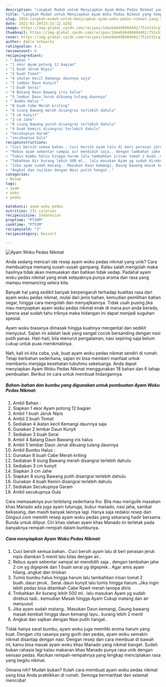 ```yaml
---
description: "Langkah Mudah untuk Menyiapkan Ayam Woku Pedas Nikmat yang Sempurna"
title: "Langkah Mudah untuk Menyiapkan Ayam Woku Pedas Nikmat yang Sempurna"
slug: 2854-langkah-mudah-untuk-menyiapkan-ayam-woku-pedas-nikmat-yang-sempurna
date: 2021-01-20T23:33:12.529Z
image: https://img-global.cpcdn.com/recipes/1deebb6498404402/751x532cq70/ayam-woku-pedas-nikmat-foto-resep-utama.jpg
thumbnail: https://img-global.cpcdn.com/recipes/1deebb6498404402/751x532cq70/ayam-woku-pedas-nikmat-foto-resep-utama.jpg
cover: https://img-global.cpcdn.com/recipes/1deebb6498404402/751x532cq70/ayam-woku-pedas-nikmat-foto-resep-utama.jpg
author: Adele Schwartz
ratingvalue: 4.1
reviewcount: 6
recipeingredient:
- " Bahan "
- "1 ekor Ayam potong 12 bagian"
- "1 buah Jeruk Nipis"
- "2 buah Tomat"
- "4 ikatan kecil Kemangi daunnya saja"
- "2 lembar Daun Kunyit"
- "3 buah Serai"
- "4 Batang Daun Bawang iris halus"
- "5 lembar Daun Jeruk dibuang tulang daunnya"
- " Bumbu Halus "
- "8 buah Cabe Merah kriting"
- "8 siung Bawang merah disangrai terlebih dahulu"
- "3 cm kunyit"
- "3 cm Jahe"
- "8 siung Bawang putih disangrai terlebih dahulu"
- "4 buah Kemiri disangrai terlebih dahulu"
- "Secukupnya Garam"
- "secukupnya Gula"
recipeinstructions:
- "Cuci bersih semua bahan.. Cuci bersih ayam lalu di beri perasan jeruk nipis diamkan 5 menit lalu bilas dengan air.."
- "Rebus ayam sebentar sampai air mendidih saja.. dengan tambahan jahe 2 cm yg digeprek dan 1 buah serai yg digeprek.. Agar amis ayam hilang..angkat dan tiriskan"
- "Tumis bumbu halus hingga harum lalu tambahkan irisan tomat 2 buah..daun jeruk.. Serai..daun kunyit lalu tumis hingga harum..Jika ingin lebih pedas bisa ditambah Cabe Rawit merah tannpa diiris"
- "Tmbahkan Air kurang lebih 500 ml.. lalu masukan Ayam yg sudah direbus tadi.. kemudian Masak hingga Ayam Cukup matang dan air menyusut"
- "Jika ayam sudah matang.. Masukan Daun kemangi, Daung bawang masak kembali hingga daun kemangi layu.. kurang lebih 2 menit"
- "Angkat dan sajikan dengan Nasi putih hangat.."
categories:
- Resep
tags:
- ayam
- woku
- pedas

katakunci: ayam woku pedas 
nutrition: 231 calories
recipecuisine: Indonesian
preptime: "PT39M"
cooktime: "PT53M"
recipeyield: "3"
recipecategory: Dessert

---
```



![Ayam Woku Pedas Nikmat](https://img-global.cpcdn.com/recipes/1deebb6498404402/751x532cq70/ayam-woku-pedas-nikmat-foto-resep-utama.jpg)

Anda sedang mencari ide resep ayam woku pedas nikmat yang unik? Cara membuatnya memang susah-susah gampang. Kalau salah mengolah maka hasilnya tidak akan memuaskan dan bahkan tidak sedap. Padahal ayam woku pedas nikmat yang enak selayaknya punya aroma dan rasa yang mampu memancing selera kita.

Banyak hal yang sedikit banyak berpengaruh terhadap kualitas rasa dari ayam woku pedas nikmat, mulai dari jenis bahan, kemudian pemilihan bahan segar, hingga cara mengolah dan menyajikannya. Tidak usah pusing jika mau menyiapkan ayam woku pedas nikmat enak di mana pun anda berada, karena asal sudah tahu triknya maka hidangan ini dapat menjadi suguhan spesial.

Ayam woku biasanya dimasak hingga kuahnya mengental dan sedikit menyusut. Sajian ini adalah lauk yang sangat cocok bersanding dengan nasi putih panas. Hati-hati, bila menurut pengalaman, nasi sepiring saja belum cukup untuk puas menikmatinya.


Nah, kali ini kita coba, yuk, buat ayam woku pedas nikmat sendiri di rumah. Tetap berbahan sederhana, sajian ini bisa memberi manfaat untuk membantu menjaga kesehatan tubuhmu sekeluarga. Anda dapat menyiapkan Ayam Woku Pedas Nikmat menggunakan 18 bahan dan 6 tahap pembuatan. Berikut ini cara untuk membuat hidangannya.

<!--inarticleads1-->

##### Bahan-bahan dan bumbu yang digunakan untuk pembuatan Ayam Woku Pedas Nikmat:

1. Ambil  Bahan :
1. Siapkan 1 ekor Ayam potong 12 bagian
1. Ambil 1 buah Jeruk Nipis
1. Ambil 2 buah Tomat
1. Sediakan 4 ikatan kecil Kemangi daunnya saja
1. Gunakan 2 lembar Daun Kunyit
1. Sediakan 3 buah Serai
1. Ambil 4 Batang Daun Bawang iris halus
1. Ambil 5 lembar Daun Jeruk dibuang tulang daunnya
1. Ambil  Bumbu Halus :
1. Gunakan 8 buah Cabe Merah kriting
1. Sediakan 8 siung Bawang merah disangrai terlebih dahulu
1. Sediakan 3 cm kunyit
1. Siapkan 3 cm Jahe
1. Siapkan 8 siung Bawang putih disangrai terlebih dahulu
1. Gunakan 4 buah Kemiri disangrai terlebih dahulu
1. Sediakan Secukupnya Garam
1. Ambil secukupnya Gula


Cara memasaknya pun terbilang sederhana lho. Bila mau mengulik masakan khas Manado ada juga ayam tuturuga, bubur manado, nasi jaha, sambal bekasang, dan masih banyak lainnya lagi. Hanya saja redaksi resep dari Gingsul.com memilih resep ayam woku pedas yang sekarang hadir bersama Bunda untuk diliput. Ciri khas olahan ayam khas Manado ini terletak pada banyaknya rempah-rempah dalam bumbunya. 

<!--inarticleads2-->

##### Cara menyiapkan Ayam Woku Pedas Nikmat:

1. Cuci bersih semua bahan.. Cuci bersih ayam lalu di beri perasan jeruk nipis diamkan 5 menit lalu bilas dengan air..
1. Rebus ayam sebentar sampai air mendidih saja.. dengan tambahan jahe 2 cm yg digeprek dan 1 buah serai yg digeprek.. Agar amis ayam hilang..angkat dan tiriskan
1. Tumis bumbu halus hingga harum lalu tambahkan irisan tomat 2 buah..daun jeruk.. Serai..daun kunyit lalu tumis hingga harum..Jika ingin lebih pedas bisa ditambah Cabe Rawit merah tannpa diiris
1. Tmbahkan Air kurang lebih 500 ml.. lalu masukan Ayam yg sudah direbus tadi.. kemudian Masak hingga Ayam Cukup matang dan air menyusut
1. Jika ayam sudah matang.. Masukan Daun kemangi, Daung bawang masak kembali hingga daun kemangi layu.. kurang lebih 2 menit
1. Angkat dan sajikan dengan Nasi putih hangat..


Tidak hanya sarat bumbu, ayam woku juga memiliki aroma harum yang kuat. Dengan cita rasanya yang gurih dan pedas, ayam woku semakin nikmat disantap dengan nasi. Dengan resep dan cara membuat di bawah ini, kamu bisa masak ayam woku khas Manado yang nikmat banget. Sudah bukan rahasia lagi kalau makanan khas Manado punya rasa unik dengan sensasi pedas. Racikan rempah-rempahnya yang lengkap menciptakan rasa yang begitu nikmat. 

Gimana nih? Mudah bukan? Itulah cara membuat ayam woku pedas nikmat yang bisa Anda praktikkan di rumah. Semoga bermanfaat dan selamat mencoba!
